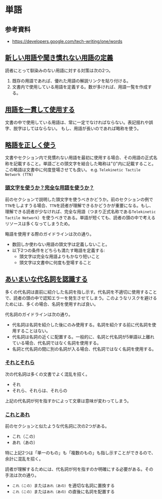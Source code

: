 # 単語
## 参考資料
- https://developers.google.com/tech-writing/one/words

## [新しい用語や聞き慣れない用語の定義](https://developers.google.com/tech-writing/one/words)
読者にとって馴染みのない用語に対する対策は次の2つ。
1. 既存の用語であれば、優れた用語の解説リンクを貼り付ける。
2. 文書内で使用している用語を定義する。数が多ければ、用語一覧を作成する。

## [用語を一貫して使用する](https://developers.google.com/tech-writing/one/words#use_terms_consistently)
文書の中で使用している用語は、常に一定でなければならない。表記揺れや誤字、脱字はしてはならない。
もし、用語が長いのであれば略称を使う。

## [略語を正しく使う](https://developers.google.com/tech-writing/one/words#use_acronyms_properly)
文書やセクション内で見慣れない用語を最初に使用する場合、その用語の正式名称を記載すること。単語ごとの頭文字を結合した略称は"()"内に記載すること。この略語は文書中に何度登場させても良い。
e.g. `Telekinetic Tactile Network (TTN)`

### [頭文字を使うか？完全な用語を使うか？](https://developers.google.com/tech-writing/one/words#use_the_acronym_or_the_full_term)
前のセクションで説明した頭文字を使うべきかどうか。前のセクションの例で`TTN`をしよすうる場合、`TTN`を読者が理解できるかどうかが重要になる。もし、理解できる読者が少なければ、完全な用語（つまり正式名称である`Telekinetic Tactile Network`）を使うべきである。単語が短くても、読者の頭の中で考えるリソースは多くなってしまうため。

略語を使用する際のガイドラインは次の通り。

- 数回しか使わない用語の頭文字は定義しないこと。
- 以下2つの条件をどちらも満たす略語を定義する:
  - 頭文字は完全な用語よりもかなり短いこと
  - 頭文字は文書中に何度も登場すること

## [あいまいな代名詞を認識する](https://developers.google.com/tech-writing/one/words#recognize_ambiguous_pronouns)
多くの代名詞は直前に紹介した名詞を指し示す。代名詞を不適切に使用することで、読者の頭の中で認知エラーを発生させてしまう。このようなリスクを避けるためには、多くの場合、名詞を使用すれば良い。

代名詞のガイドラインは次の通り。
- 代名詞は名詞を紹介した後にのみ使用する。名詞を紹介する前に代名詞を使用することはない。
- 代名詞は名詞の近くに配置する。一般的に、名詞と代名詞が5単語以上離れている場合、代名詞ではなく名詞を使用する。
- 名詞と代名詞の間に別の名詞が入る場合、代名詞ではなく名詞を使用する。

### [それとそれら](https://developers.google.com/tech-writing/one/words#it_and_they)
次の代名詞は多くの文書でよく混乱を招く。
- それ
- それら、それらは、それらの

上記の代名詞が何を指すかによって文章は意味が変わってしまう。

### [これとあれ](https://developers.google.com/tech-writing/one/words#this_and_that)
前のセクションと似たような代名詞に次の2つがある。
- これ（この）
- あれ（あの）

特に上記2つは「単一のもの」も「複数のもの」も指し示すことができるので、余計に混乱を招く。

読者が理解するためには、代名詞が何を指すのか明確にする必要がある。その手法は次の通り。
- `これ（この）`または`あれ（あの）`を適切な名詞に置換する
- `これ（この）`または`あれ（あの）`の直後に名詞を配置する
